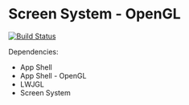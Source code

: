 # Screen System - OpenGL
[![Build Status](https://travis-ci.org/Androbin/Screen-System-OpenGL.svg?branch=master)](https://travis-ci.org/Androbin/Screen-System-OpenGL)

Dependencies:
 - App Shell
 - App Shell - OpenGL
 - LWJGL
 - Screen System